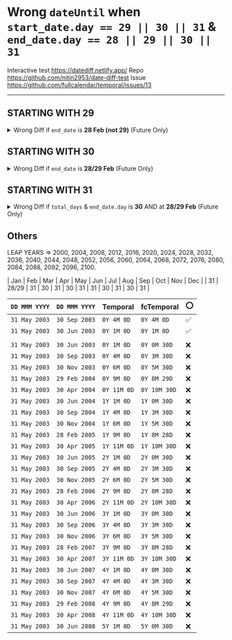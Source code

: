 <!-- fcTemporal -->

# Wrong `dateUntil` when `start_date.day == 29 || 30 || 31` & `end_date.day == 28 || 29 || 30 || 31`


Interactive test https://datediff.netlify.app/
Repo https://github.com/nitin2953/date-diff-test
Issue https://github.com/fullcalendar/temporal/issues/13

---

## STARTING WITH 29
<details>
<summary>Wrong Diff if <code>end_date</code> is <strong>28 Feb (not 29)</strong> (Future Only)</summary>
<br>

| `DD MMM YYYY` | `DD MMM YYYY` | Temporal   | fcTemporal | ⭕ |
|---------------|---------------|------------|------------|----|
| **Past** |
| `29 Jan 2022` | `28 Feb 2020` | `-1Y -11M -01D` | `-1Y -11M -01D` | ✅ |
| `29 Jan 2022` | `29 Feb 2020` | `-1Y -11M  00D` | `-1Y -11M  00D` | ✅ |
| `29 Jan 2022` | `01 Mar 2020` | `-1Y -10M -28D` | `-1Y -10M -28D` | ✅ |
||
| `29 Jan 2022` | `27 Feb 2021` | `0Y -11M -01D` | `0Y -11M -01D` | ✅ |
| `29 Jan 2022` | `28 Feb 2021` | `0Y -11M  00D` | `0Y -11M  00D` | ✅ |
| `29 Jan 2022` | `01 Mar 2021` | `0Y -10M -28D` | `0Y -10M -28D` | ✅ |
||
| **Future** |
| `29 Jan 2022` | `27 Feb 2022` | `0Y 00M 29D` | `0Y 00M 29D` | ✅ |
| `29 Jan 2022` | `28 Feb 2022` | `0Y 01M 00D` | `0Y 00M 30D` | ❌ |
| `29 Jan 2022` | `01 Mar 2022` | `0Y 01M 01D` | `0Y 01M 01D` | ✅ |
||
| `29 Jan 2022` | `27 Feb 2023` | `1Y 00M 29D` | `1Y 00M 29D` | ✅ |
| `29 Jan 2022` | `28 Feb 2023` | `1Y 01M 00D` | `1Y 00M 30D` | ❌ |
| `29 Jan 2022` | `01 Mar 2023` | `1Y 01M 01D` | `1Y 01M 01D` | ✅ |
||
| `29 Jan 2022` | `28 Feb 2024` | `2Y 00M 30D` | `2Y 00M 30D` | ✅ |
| `29 Jan 2022` | `29 Feb 2024` | `2Y 01M 00D` | `2Y 01M 00D` | ✅ |
| `29 Jan 2022` | `01 Mar 2024` | `2Y 01M 01D` | `2Y 01M 01D` | ✅ |
||
| `29 Jan 2022` | `27 Feb 2025` | `3Y 00M 29D` | `3Y 00M 29D` | ✅ |
| `29 Jan 2022` | `28 Feb 2025` | `3Y 01M 00D` | `3Y 00M 30D` | ❌ |
| `29 Jan 2022` | `01 Mar 2025` | `3Y 01M 01D` | `3Y 01M 01D` | ✅ |
</details>


## STARTING WITH 30
<details>
<summary>Wrong Diff if <code>end_date</code> is <strong>28/29 Feb</strong> (Future Only)</summary>
<br>

| `DD MMM YYYY` | `DD MMM YYYY` | Temporal | fcTemporal | ⭕ |
|---------------|---------------|----------|------------|----|
| **Past** |
| `30 Jan 2022` | `28 Feb 2020` | `-1Y -11M -01D` | `-1Y -11M -01D` | ✅ |
| `30 Jan 2022` | `29 Feb 2020` | `-1Y -11M  00D` | `-1Y -11M  00D` | ✅ |
| `30 Jan 2022` | `01 Mar 2020` | `-1Y -10M -29D` | `-1Y -10M -29D` | ✅ |
||
| `30 Jan 2022` | `27 Feb 2021` | `0Y -11M -01D` | `0Y -11M -01D` | ✅ |
| `30 Jan 2022` | `28 Feb 2021` | `0Y -11M  00D` | `0Y -11M  00D` | ✅ |
| `30 Jan 2022` | `01 Mar 2021` | `0Y -10M -29D` | `0Y -10M -29D` | ✅ |
| **Future** |
| `30 Jan 2022` | `27 Feb 2022` | `0Y 0M 28D` | `0Y 0M 28D` | ✅ |
| `30 Jan 2022` | `28 Feb 2022` | `0Y 1M 00D` | `0Y 0M 29D` | ❌ |
| `30 Jan 2022` | `01 Mar 2022` | `0Y 1M 01D` | `0Y 1M 01D` | ✅ |
||
| `30 Jan 2022` | `27 Feb 2023` | `1Y 0M 28D` | `1Y 0M 28D` | ✅ |
| `30 Jan 2022` | `28 Feb 2023` | `1Y 1M 00D` | `1Y 0M 29D` | ❌ |
| `30 Jan 2022` | `01 Mar 2023` | `1Y 1M 01D` | `1Y 1M 01D` | ✅ |
||
| `30 Jan 2022` | `28 Feb 2024` | `2Y 0M 29D` | `2Y 0M 29D` | ✅ |
| `30 Jan 2022` | `29 Feb 2024` | `2Y 1M 00D` | `2Y 0M 30D` | ❌ |
| `30 Jan 2022` | `01 Mar 2024` | `2Y 1M 01D` | `2Y 1M 01D` | ✅ |
||
| `30 Jan 2022` | `27 Feb 2025` | `3Y 0M 28D` | `3Y 0M 28D` | ✅ |
| `30 Jan 2022` | `28 Feb 2025` | `3Y 1M 00D` | `3Y 0M 29D` | ❌ |
| `30 Jan 2022` | `01 Mar 2025` | `3Y 1M 01D` | `3Y 1M 01D` | ✅ |
</details>


## STARTING WITH 31
<details>
<summary>Wrong Diff if <code>total_days</code> & <code>end_date.day</code> is <strong>30</strong> AND at <strong>28/29 Feb</strong> (Future Only)</summary>
<br>

| ℹ | **TD = `total_days` in `end_date.month`** |
|-|-|

| `DD MMM YYYY` | `DD MMM YYYY` | Temporal   | fcTemporal | ⭕ | TD |
|---------------|:-------------:|------------|------------|----|----|
| **Past, All ✅** |
| **Future** |
| `31 Jan 2022` | `28 Feb 2022` | `0Y 01M 0D` | `0Y 0M 28D` | ❌ | **`28`** |
| `31 Jan 2022` | `31 Mar 2022` | `0Y 02M 0D` | `0Y 2M 00D` | ✅ | **`31`** |
| `31 Jan 2022` | `30 Apr 2022` | `0Y 03M 0D` | `0Y 2M 30D` | ❌ | **`30`** |
| `31 Jan 2022` | `31 May 2022` | `0Y 04M 0D` | `0Y 4M 00D` | ✅ | **`31`** |
| `31 Jan 2022` | `30 Jun 2022` | `0Y 05M 0D` | `0Y 4M 30D` | ❌ | **`30`** |
| `31 Jan 2022` | `31 Jul 2022` | `0Y 06M 0D` | `0Y 6M 00D` | ✅ | **`31`** |
| `31 Jan 2022` | `31 Aug 2022` | `0Y 07M 0D` | `0Y 7M 00D` | ✅ | **`31`** |
| `31 Jan 2022` | `30 Sep 2022` | `0Y 08M 0D` | `0Y 7M 30D` | ❌ | **`30`** |
| `31 Jan 2022` | `31 Oct 2022` | `0Y 09M 0D` | `0Y 9M 00D` | ✅ | **`31`** |
| `31 Jan 2022` | `30 Nov 2022` | `0Y 10M 0D` | `0Y 9M 30D` | ❌ | **`30`** |
| `31 Jan 2022` | `31 Dec 2022` | `0Y 11M 0D` | `0Y 11M 0D` | ✅ | **`31`** |
| `31 Jan 2022` | `31 Jan 2023` | `1Y 00M 0D` | `1Y 0M 00D` | ✅ | **`31`** |
| `31 Jan 2022` | `28 Feb 2023` | `1Y 01M 0D` | `1Y 0M 28D` | ❌ | **`28`** |
|               |       …       |
| `31 Jan 2022` | `29 Feb 2024` | `2Y 01M 0D` | `2Y 0M 29D` | ❌ | **`29`** |
</details>







## Others

LEAP YEARS => 2000, 2004, 2008, 2012, 2016, 2020, 2024, 2028, 2032, 2036, 2040, 2044, 2048, 2052, 2056, 2060, 2064, 2068, 2072, 2076, 2080, 2084, 2088, 2092, 2096, 2100.


| Jan |  Feb  | Mar | Apr | May | Jun | Jul | Aug | Sep | Oct | Nov | Dec |
| 31  | 28/29 | 31  | 30  | 31  | 30  | 31  | 31  | 30  | 31  | 30  | 31  |

| `DD MMM YYYY` | `DD MMM YYYY` | Temporal   | fcTemporal | ⭕ |
|---------------|---------------|------------|------------|----|
| `31 May 2003` | `30 Sep 2003` | `0Y 4M 0D` | `0Y 4M 0D` | ✅ |
| `31 May 2003` | `30 Jun 2003` | `0Y 1M 0D` | `0Y 1M 0D` | ✅ |
|               |               |            |            |    |
| `31 May 2003` | `30 Jun 2003` | `0Y 1M 0D` | `0Y 0M 30D` | ❌ |
| `31 May 2003` | `30 Sep 2003` | `0Y 4M 0D` | `0Y 3M 30D` | ❌ |
| `31 May 2003` | `30 Nov 2003` | `0Y 6M 0D` | `0Y 5M 30D` | ❌ |
| `31 May 2003` | `29 Feb 2004` | `0Y 9M 0D` | `0Y 8M 29D` | ❌ |
| `31 May 2003` | `30 Apr 2004` | `0Y 11M 0D` | `0Y 10M 30D` | ❌ |
| `31 May 2003` | `30 Jun 2004` | `1Y 1M 0D` | `1Y 0M 30D` | ❌ |
| `31 May 2003` | `30 Sep 2004` | `1Y 4M 0D` | `1Y 3M 30D` | ❌ |
| `31 May 2003` | `30 Nov 2004` | `1Y 6M 0D` | `1Y 5M 30D` | ❌ |
| `31 May 2003` | `28 Feb 2005` | `1Y 9M 0D` | `1Y 8M 28D` | ❌ |
| `31 May 2003` | `30 Apr 2005` | `1Y 11M 0D` | `1Y 10M 30D` | ❌ |
| `31 May 2003` | `30 Jun 2005` | `2Y 1M 0D` | `2Y 0M 30D` | ❌ |
| `31 May 2003` | `30 Sep 2005` | `2Y 4M 0D` | `2Y 3M 30D` | ❌ |
| `31 May 2003` | `30 Nov 2005` | `2Y 6M 0D` | `2Y 5M 30D` | ❌ |
| `31 May 2003` | `28 Feb 2006` | `2Y 9M 0D` | `2Y 8M 28D` | ❌ |
| `31 May 2003` | `30 Apr 2006` | `2Y 11M 0D` | `2Y 10M 30D` | ❌ |
| `31 May 2003` | `30 Jun 2006` | `3Y 1M 0D` | `3Y 0M 30D` | ❌ |
| `31 May 2003` | `30 Sep 2006` | `3Y 4M 0D` | `3Y 3M 30D` | ❌ |
| `31 May 2003` | `30 Nov 2006` | `3Y 6M 0D` | `3Y 5M 30D` | ❌ |
| `31 May 2003` | `28 Feb 2007` | `3Y 9M 0D` | `3Y 8M 28D` | ❌ |
| `31 May 2003` | `30 Apr 2007` | `3Y 11M 0D` | `3Y 10M 30D` | ❌ |
| `31 May 2003` | `30 Jun 2007` | `4Y 1M 0D` | `4Y 0M 30D` | ❌ |
| `31 May 2003` | `30 Sep 2007` | `4Y 4M 0D` | `4Y 3M 30D` | ❌ |
| `31 May 2003` | `30 Nov 2007` | `4Y 6M 0D` | `4Y 5M 30D` | ❌ |
| `31 May 2003` | `29 Feb 2008` | `4Y 9M 0D` | `4Y 8M 29D` | ❌ |
| `31 May 2003` | `30 Apr 2008` | `4Y 11M 0D` | `4Y 10M 30D` | ❌ |
| `31 May 2003` | `30 Jun 2008` | `5Y 1M 0D` | `5Y 0M 30D` | ❌ |


